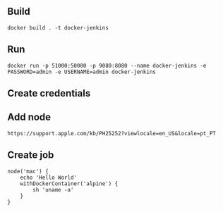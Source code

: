 
## Build

```
docker build . -t docker-jenkins
```

## Run

```
docker run -p 51000:50000 -p 9080:8080 --name docker-jenkins -e PASSWORD=admin -e USERNAME=admin docker-jenkins
```

## Create credentials

## Add node

```
https://support.apple.com/kb/PH25252?viewlocale=en_US&locale=pt_PT
```

## Create job

```
node('mac') {
    echo 'Hello World'
    withDockerContainer('alpine') {
        sh 'uname -a'
    }
}
```
